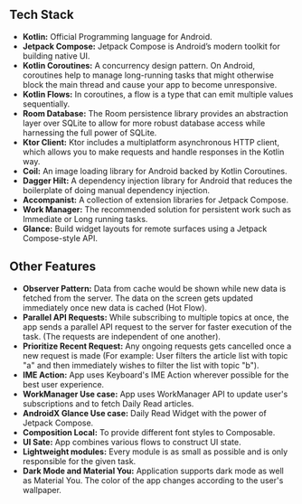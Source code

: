 ## Tech Stack

- **Kotlin:** Official Programming language for Android.
- **Jetpack Compose:** Jetpack Compose is Android’s modern toolkit for building native UI.
- **Kotlin Coroutines:** A concurrency design pattern. On Android, coroutines help to manage long-running tasks that might otherwise block the main thread and cause your app to become unresponsive.
- **Kotlin Flows:** In coroutines, a flow is a type that can emit multiple values sequentially.
- **Room Database:** The Room persistence library provides an abstraction layer over SQLite to allow for more robust database access while harnessing the full power of SQLite.
- **Ktor Client:** Ktor includes a multiplatform asynchronous HTTP client, which allows you to make requests and handle responses in the Kotlin way.
- **Coil:** An image loading library for Android backed by Kotlin Coroutines.
- **Dagger Hilt:** A dependency injection library for Android that reduces the boilerplate of doing manual dependency injection.
- **Accompanist:** A collection of extension libraries for Jetpack Compose.
- **Work Manager:** The recommended solution for persistent work such as Immediate or Long running tasks.
- **Glance:** Build widget layouts for remote surfaces using a Jetpack Compose-style API.


## Other Features

- **Observer Pattern:** Data from cache  would be shown while new data is fetched from the server. The data on the screen gets updated immediately once new data is cached (Hot Flow).
- **Parallel API Requests:** While subscribing to multiple topics at once, the app sends a parallel API request to the server for faster execution of the task. (The requests are independent of one another).
- **Prioritize Recent Request:** Any ongoing requests gets cancelled once a new request is made (For example: User filters the article list with topic "a" and then immediately wishes to filter the list with topic "b").
- **IME Action:** App uses Keyboard's IME Action wherever possible for the best user experience.
- **WorkManager Use case:** App uses WorkManager API to update user's subscriptions and to fetch Daily Read articles.
- **AndroidX Glance Use case:** Daily Read Widget with the power of Jetpack Compose.
- **Composition Local:** To provide different font styles to Composable.
- **UI Sate:** App combines various flows to construct UI state.
- **Lightweight modules:** Every module is as small as possible and is only responsible for the given task.
- **Dark Mode and Material You:** Application supports dark mode as well as Material You. The color of the app changes according to the user's wallpaper.